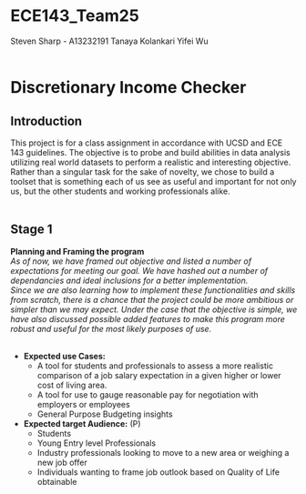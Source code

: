 # __ECE143_Team25__

Steven Sharp - A13232191
Tanaya Kolankari
Yifei Wu
<br/><br/>

# __Discretionary Income Checker__<br/>

## Introduction
 This project is for a class assignment in accordance with UCSD and ECE 143 guidelines. The objective is to probe and build abilities in data analysis utilizing real world datasets to perform a realistic and interesting objective. Rather than a singular task for the sake of novelty, we chose to build a toolset that is something each of us see as useful and important for not only us, but the other students and working professionals alike.<br/><br/>

## Stage 1
__Planning and Framing the program__<br/>
*As of now, we have framed out objective and listed a number of expectations for meeting our goal. We have hashed out a number of dependancies and ideal inclusions for a better implementation.<br/> Since we are also learning how to implement these functionalities and skills from scratch, there is a chance that the project could be more ambitious or simpler than we may expect. Under the case that the objective is simple, we have also discussed possible added features to make this program more robust and useful for the most likely purposes of use.*<br/><br/>
 * __Expected use Cases:__
   * A tool for students and professionals to assess a more realistic comparison of a job salary expectation in a given higher or lower cost of living area.
   * A tool for use to gauge reasonable pay for negotiation with employers or employees
   * General Purpose Budgeting insights<br/>
 * __Expected target Audience:__ (P)
   * Students
   * Young Entry level Professionals
   * Industry professionals looking to move to a new area or weighing a new job offer
   * Individuals wanting to frame job outlook based on Quality of Life obtainable<br/><br/>
